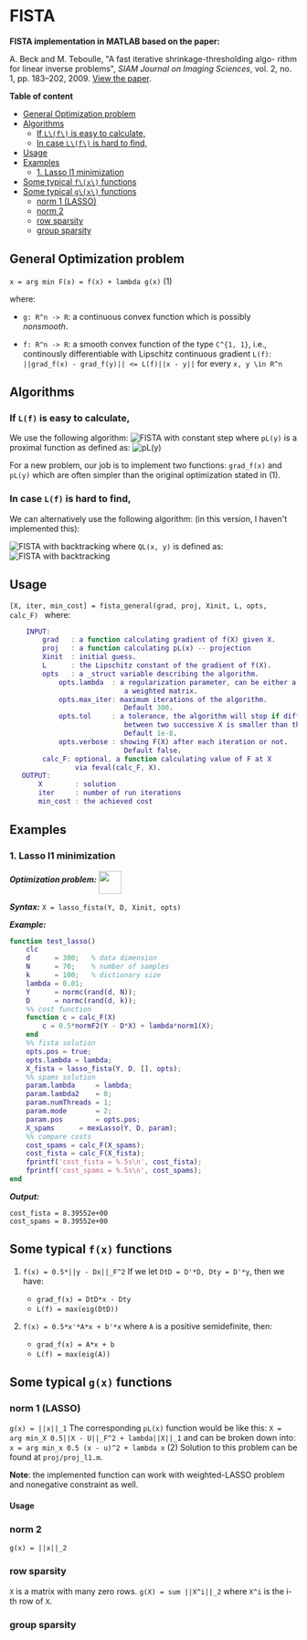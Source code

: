 
# FISTA
**FISTA implementation in MATLAB based on the paper:**

A. Beck and M. Teboulle,  "A fast iterative shrinkage-thresholding algo-
rithm for linear inverse problems", *SIAM Journal on Imaging Sciences*,
vol. 2, no. 1, pp. 183–202, 2009. [View the paper](http://people.rennes.inria.fr/Cedric.Herzet/Cedric.Herzet/Sparse_Seminar/Entrees/2012/11/12_A_Fast_Iterative_Shrinkage-Thresholding_Algorithmfor_Linear_Inverse_Problems_(A._Beck,_M._Teboulle)_files/Breck_2009.pdf).

**Table of content**

<!-- MarkdownTOC -->

- [General Optimization problem](#general-optimization-problem)
- [Algorithms](#algorithms)
    - [If `L\(f\)` is easy to calculate,](#if-lf-is-easy-to-calculate)
    - [In case `L\(f\)` is hard to find,](#in-case-lf-is-hard-to-find)
- [Usage](#usage)
- [Examples](#examples)
    - [1. Lasso l1 minimization](#1-lasso-l1-minimization)
- [Some typical `f\(x\)` functions](#some-typical-fx-functions)
- [Some typical `g\(x\)` functions](#some-typical-gx-functions)
    - [norm 1 \(LASSO\)](#norm-1-lasso)
    - [norm 2](#norm-2)
    - [row sparsity](#row-sparsity)
    - [group sparsity](#group-sparsity)

<!-- /MarkdownTOC -->


## General Optimization problem

`x = arg min F(x) = f(x) + lambda g(x)`                      (1)

where: 

- `g: R^n -> R`: a continuous convex function which is possibly _nonsmooth_. 
+ `f: R^n -> R`: a smooth convex function of the type `C^{1, 1}`, i.e., continously differentiable with Lipschitz continuous gradient `L(f)`:
`||grad_f(x) - grad_f(y)|| <= L(f)||x - y||` for every `x, y \in R^n`


## Algorithms

### If `L(f)` is easy to calculate,
We use the following algorithm:
![FISTA with constant step](https://raw.githubusercontent.com/tiepvupsu/FISTA/master/figs/FISTA_L.png)
where `pL(y)` is a proximal function as defined as:
![pL(y)](https://raw.githubusercontent.com/tiepvupsu/FISTA/master/figs/ply.png)

For a new problem, our job is to implement two functions: `grad_f(x)` and `pL(y)` which are often simpler than the original optimization stated in (1).

### In case `L(f)` is hard to find,
We can alternatively use the following algorithm: (in this version, I haven't implemented this):

![FISTA with backtracking](https://raw.githubusercontent.com/tiepvupsu/FISTA/master/figs/FISTA_noL.png)
where `QL(x, y)` is defined as:
![FISTA with backtracking](https://raw.githubusercontent.com/tiepvupsu/FISTA/master/figs/qlxy.png)

## Usage
`[X, iter, min_cost] = fista_general(grad, proj, Xinit, L, opts, calc_F) `
where:
```matlab
    INPUT:
        grad   : a function calculating gradient of f(X) given X.
        proj   : a function calculating pL(x) -- projection
        Xinit  : initial guess.
        L      : the Lipschitz constant of the gradient of f(X).
        opts   : a _struct variable describing the algorithm.
            opts.lambda  : a regularization parameter, can be either a scalar or
                            a weighted matrix.
            opts.max_iter: maximum iterations of the algorithm. 
                            Default 300.
            opts.tol     : a tolerance, the algorithm will stop if difference 
                            between two successive X is smaller than this value. 
                            Default 1e-8.
            opts.verbose : showing F(X) after each iteration or not. 
                            Default false. 
        calc_F: optional, a function calculating value of F at X 
                via feval(calc_F, X). 
   OUTPUT:
       X        : solution
       iter     : number of run iterations
       min_cost : the achieved cost
```

## Examples

### 1. Lasso l1 minimization

***Optimization problem:***
    <img src = "http://latex2png.com/output//latex_39b2181c13ba4baad074f1c6bc483012.png" height = "40" align = "middle"/> 

***Syntax:***
        `X = lasso_fista(Y, D, Xinit, opts)`

***Example:***
```matlab 
function test_lasso()
    clc
    d      = 300;   % data dimension
    N      = 70;    % number of samples 
    k      = 100;   % dictionary size 
    lambda = 0.01;
    Y      = normc(rand(d, N));
    D      = normc(rand(d, k));
    %% cost function 
    function c = calc_F(X)
        c = 0.5*normF2(Y - D*X) + lambda*norm1(X);
    end
    %% fista solution 
    opts.pos = true;
    opts.lambda = lambda;
    X_fista = lasso_fista(Y, D, [], opts);
    %% spams solution 
    param.lambda     = lambda;
    param.lambda2    = 0;
    param.numThreads = 1;
    param.mode       = 2;
    param.pos        = opts.pos;
    X_spams      = mexLasso(Y, D, param); 
    %% compare costs 
    cost_spams = calc_F(X_spams);
    cost_fista = calc_F(X_fista);
    fprintf('cost_fista = %.5s\n', cost_fista);
    fprintf('cost_spams = %.5s\n', cost_spams);
end
```

***Output:***
```
cost_fista = 8.39552e+00
cost_spams = 8.39552e+00
```

## Some typical `f(x)` functions

1. `f(x) = 0.5*||y - Dx||_F^2` 
If we let `DtD = D'*D, Dty = D'*y`, then we have:
    + `grad_f(x) = DtD*x - Dty`
    + `L(f) = max(eig(DtD))`

2. `f(x) = 0.5*x'*A*x + b'*x`
where `A` is a positive semidefinite, then: 
    + `grad_f(x) = A*x + b`
    + `L(f) = max(eig(A))`

## Some typical `g(x)` functions

### norm 1 (LASSO)
`g(x) = ||x||_1`
The corresponding `pL(x)` function would be like this:
`X = arg min_X 0.5||X - U||_F^2 + lambda||X||_1`
and can be broken down into: 
`x = arg min_x 0.5 (x - u)^2 + lambda x` (2)
Solution to this problem can be found at `proj/proj_l1.m`.

**Note**: the implemented function can work with weighted-LASSO problem and nonegative constraint as well. 
#### Usage 



### norm 2 
`g(x) = ||x||_2`

### row sparsity 
`X` is a matrix with many zero rows. 
`g(X) = sum ||X^i||_2` where `X^i` is the i-th row of `X`.
### group sparsity 
